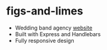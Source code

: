 # figs-and-limes
- Wedding band agency [website]()
- Built with Express and Handlebars
- Fully responsive design
